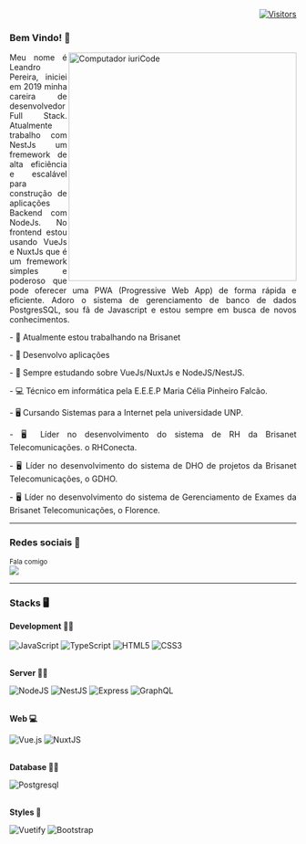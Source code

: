 <div align="right">

[![Visitors](https://komarev.com/ghpvc/?username=josimar16&label=Profile%20views&color=0e75b6&style=flat)](https://github.com/Josimar16)

</div>

### Bem Vindo! 👋
<img src="https://raw.githubusercontent.com/MicaelliMedeiros/micaellimedeiros/master/image/computer-illustration.png" min-width="400px" max-width="400px" width="400px" align="right" alt="Computador iuriCode">
<p align="justify">
  Meu nome é Leandro Pereira, iniciei em 2019 minha careira de desenvolvedor Full Stack. Atualmente trabalho com NestJs um fremework de alta eficiência e escalável para construção de aplicações Backend com NodeJs. No frontend estou usando VueJs e NuxtJs que é um fremework simples e poderoso que pode oferecer uma PWA (Progressive Web App) de forma rápida e eficiente. Adoro o sistema de gerenciamento de banco de dados PostgresSQL, sou fã de Javascript e estou sempre em busca de novos conhecimentos.
</p>
<p align="justify">
   - 🔭 Atualmente estou trabalhando na Brisanet
</p>
<p align="justify">
   - 🔭 Desenvolvo aplicações 
</p>
<p align="justify">
   - 🌱 Sempre estudando sobre VueJs/NuxtJs e NodeJS/NestJS.
</p>
<p align="justify">
   - 💻 Técnico em informática pela E.E.E.P Maria Célia Pinheiro Falcão. 
</p>
<p align="justify">
   - 🖥 Cursando Sistemas para a Internet pela universidade UNP.
</p>
<p align="justify">
   - 🖥 Líder no desenvolvimento do sistema de RH da Brisanet Telecomunicações. o RHConecta.
</p>
<p align="justify">
   - 🖥 Líder no desenvolvimento do sistema de DHO de projetos da Brisanet Telecomunicações, o GDHO.
</p>
<p align="justify">
   - 🖥 Líder no desenvolvimento do sistema de Gerenciamento de Exames  da Brisanet Telecomunicações, o Florence.
</p>

---- 
### Redes sociais 🔌
<sub>Fala comigo <br>
[<img src="https://img.shields.io/badge/Gmail-red?&style=for-the-badge&logo=Gmail&logoColor=white&theme=dark&link=mailto:leandro.p.n96@gmail.com">](mailto:leandro.p.n96@gmail.com)   
</sub>

----

### Stacks 🖥

<p align="justify">
  
<div>
  <strong> Development 👨‍💻 </strong>
  
  <br />
  <br />

  <img alt="JavaScript" src="https://img.shields.io/badge/javascript%20-%23323330.svg?&style=for-the-badge&logo=javascript&logoColor=%23F7DF1E"/>
  <img alt="TypeScript" src="https://img.shields.io/badge/typescript%20-%23007ACC.svg?&style=for-the-badge&logo=typescript&logoColor=white"/>
  <img alt="HTML5" src="https://img.shields.io/badge/html5%20-%23E34F26.svg?&style=for-the-badge&logo=html5&logoColor=white"/>
  <img alt="CSS3" src="https://img.shields.io/badge/css3-2D63DD.svg?&style=for-the-badge&logo=css3&logoColor=white"/>

  <br />
  <br />
  
  <strong> Server 👨‍🏭 </strong>
  
  <img alt="NodeJS" src="https://img.shields.io/badge/node.js%20-%2343853D.svg?&style=for-the-badge&logo=node.js&logoColor=white"/>
  <img alt="NestJS" src="https://img.shields.io/badge/nestjs%20-%23E0234E.svg?&style=for-the-badge&logo=nestjs&logoColor=white" />
  <img alt="Express" src="https://img.shields.io/badge/express-green.svg?&style=for-the-badge&logo=express&logoColor=white"/>
  <img alt="GraphQL" src="https://img.shields.io/badge/graphql%20-E10098.svg?&style=for-the-badge&logo=graphql&logoColor=white"/>
  
  <br />
  <br />
</div>

<div>
  
  <strong> Web 💻 </strong>

  <img alt="Vue.js" src="https://img.shields.io/badge/vuejs%20-%2335495e.svg?&style=for-the-badge&logo=vue.js&logoColor=%234FC08D"/>
  <img alt="NuxtJS" src="https://img.shields.io/badge/NuxtJS-2F495E.svg?&style=for-the-badge&logo=nuxt.js&logoColor=white"/>

  <br />
  <br />

  <strong> Database 👨‍⚖️ </strong>

  <img alt="Postgresql" src="https://img.shields.io/badge/postgresql%20-blue.svg?&style=for-the-badge&logo=postgresql&logoColor=white"/>
  <br />
  <br />
</div>
  
<div>

  <strong> Styles 💄 </strong>

  <img alt="Vuetify" src="https://img.shields.io/badge/vuetify-1867C0.svg?&style=for-the-badge&logo=vuetify&logoColor=white"/>
  <img alt="Bootstrap" src="https://img.shields.io/badge/bootstrap-7953B3.svg?&style=for-the-badge&logo=bootstrap&logoColor=white"/>
  </p>

</div>
